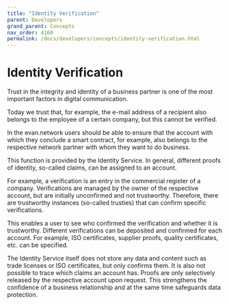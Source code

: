 ```yaml
---
title: "Identity Verification"
parent: Developers
grand_parent: Concepts
nav_order: 4160
permalink: /docs/developers/concepts/identity-verification.html
---
```


# Identity Verification

Trust in the integrity and identity of a business partner is one of the most important factors in digital communication.

Today we trust that, for example, the e-mail address of a recipient also belongs to the employee of a certain company, but this cannot be verified.

In the evan.network users should be able to ensure that the account with which they conclude a smart contract, for example, also belongs to the respective network partner with whom they want to do business.

This function is provided by the Identity Service. In general, different proofs of identity, so-called claims, can be assigned to an account.

For example, a verification is an entry in the commercial register of a company. Verifications are managed by the owner of the respective account, but are initially unconfirmed and not trustworthy. Therefore, there are trustworthy instances (so-called trusties) that can confirm specific verifications.

This enables a user to see who confirmed the verification and whether it is trustworthy. Different verifications can be deposited and confirmed for each account. For example, ISO certificates, supplier proofs, quality certificates, etc. can be specified.

The Identity Service itself does not store any data and content such as trade licenses or ISO certificates, but only confirms them.
It is also not possible to trace which claims an account has. Proofs are only selectively released by the respective account upon request.
This strengthens the confidence of a business relationship and at the same time safeguards data protection.

